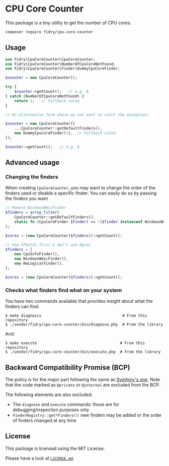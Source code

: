 # CPU Core Counter

This package is a tiny utility to get the number of CPU cores.

```sh
composer require fidry/cpu-core-counter
```


## Usage

```php
use Fidry\CpuCoreCounter\CpuCoreCounter;
use Fidry\CpuCoreCounter\NumberOfCpuCoreNotFound;
use Fidry\CpuCoreCounter\Finder\DummyCpuCoreFinder;

$counter = new CpuCoreCounter();

try {
    $counter->getCount();   // e.g. 8
} catch (NumberOfCpuCoreNotFound) {
    return 1;   // Fallback value
}

// An alternative form where we not want to catch the exception:

$counter = new CpuCoreCounter([
    ...CpuCoreCounter::getDefaultFinders(),
    new DummyCpuCoreFinder(1),  // Fallback value
]);

$counter->getCount();   // e.g. 8

```


## Advanced usage

### Changing the finders

When creating `CpuCoreCounter`, you may want to change the order of the finders
used or disable a specific finder. You can easily do so by passing the finders
you want

```php
// Remove WindowsWmicFinder 
$finders = array_filter(
    CpuCoreCounter::getDefaultFinders(),
    static fn (CpuCoreFinder $finder) => !($finder instanceof WindowsWmicFinder)
);

$cores = (new CpuCoreCounter($finders))->getCount();
```

```php
// Use CPUInfo first & don't use Nproc
$finders = [
    new CpuInfoFinder(),
    new WindowsWmicFinder(),
    new HwLogicalFinder(),
];

$cores = (new CpuCoreCounter($finders))->getCount();
```


### Checks what finders find what on your system

You have two commands available that provides insight about what the finders
can find:

```
$ make diagnosis                                    # From this repository
$ ./vendor/fidry/cpu-core-counter/bin/diagnose.php  # From the library
```

And:
```
$ make execute                                     # From this repository
$ ./vendor/fidry/cpu-core-counter/bin/execute.php  # From the library
```


## Backward Compatibility Promise (BCP)

The policy is for the major part following the same as [Symfony's one][symfony-bc-policy].
Note that the code marked as `@private` or `@internal` are excluded from the BCP.

The following elements are also excluded:

- The `diagnose` and `execute` commands: those are for debugging/inspection purposes only
- `FinderRegistry::get*Finders()`: new finders may be added or the order of finders changed at any time


## License

This package is licensed using the MIT License.

Please have a look at [`LICENSE.md`](LICENSE.md).

[symfony-bc-policy]: https://symfony.com/doc/current/contributing/code/bc.html
